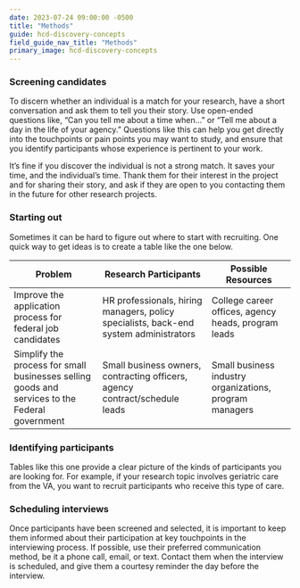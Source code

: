 ```yaml
---
date: 2023-07-24 09:00:00 -0500
title: "Methods"
guide: hcd-discovery-concepts
field_guide_nav_title: "Methods"
primary_image: hcd-discovery-concepts
---
```


### Screening candidates

To discern whether an individual is a match for your research, have a short conversation and ask them to tell you their story. Use open-ended questions like, “Can you tell me about a time when…” or “Tell me about a day in the life of your agency.” Questions like this can help you get directly into the touchpoints or pain points you may want to study, and ensure that you identify participants whose experience is pertinent to your work.

It’s fine if you discover the individual is not a strong match. It saves your time, and the individual’s time. Thank them for their interest in the project and for sharing their story, and ask if they are open to you contacting them in the future for other research projects.


### Starting out

Sometimes it can be hard to figure out where to start with recruiting. One quick way to get ideas is to create a table like the one below.

<table class="usa-table usa-table--stacked">
    <thead>
      <tr>
        <th>Problem</th>
        <th>Research Participants</th>
        <th>Possible Resources</th>
      </tr>
    </thead>
    <tr>
      <td data-label="Problem">Improve the application process for federal job candidates</td>
      <td data-label="Research Participants">HR professionals, hiring managers, policy specialists, back-end system administrators</td>
      <td data-label="Possible Resources">College career offices, agency heads, program leads</td>
    </tr>
    <tr>
      <td data-label="Problem">Simplify the process for small businesses selling goods and services to the Federal government</td>
      <td data-label="Research Participants">Small business owners, contracting officers, agency contract/schedule leads</td>
      <td data-label="Possible Resources">Small business industry organizations, program managers</td>
    </tr>
</table>

### Identifying participants

Tables like this one provide a clear picture of the kinds of participants you are looking for. For example, if your research topic involves geriatric care from the VA, you want to recruit participants who receive this type of care.


### Scheduling interviews

Once participants have been screened and selected, it is important to keep them informed about their participation at key touchpoints in the interviewing process. If possible, use their preferred communication method, be it a phone call, email, or text. Contact them when the interview is scheduled, and give them a courtesy reminder the day before the interview.

